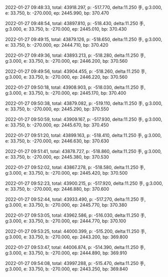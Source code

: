 2022-01-27 09:48:33, total: 43918.297, p: -517.770, delta:11.250 手, g:3.000, e: 33.750, b: -270.000, ep: 2445.990, bp: 370.470

2022-01-27 09:48:54, total: 43897.810, p: -518.430, delta:11.250 手, g:3.000, e: 33.750, b: -270.000, ep: 2445.010, bp: 370.430

2022-01-27 09:49:15, total: 43879.126, p: -518.650, delta:11.250 手, g:3.000, e: 33.750, b: -270.000, ep: 2444.710, bp: 370.420

2022-01-27 09:49:36, total: 43893.213, p: -518.280, delta:11.250 手, g:3.000, e: 33.750, b: -270.000, ep: 2446.200, bp: 370.560

2022-01-27 09:49:56, total: 43904.455, p: -518.260, delta:11.250 手, g:3.000, e: 33.750, b: -270.000, ep: 2446.220, bp: 370.560

2022-01-27 09:50:18, total: 43908.903, p: -518.030, delta:11.250 手, g:3.000, e: 33.750, b: -270.000, ep: 2445.170, bp: 370.400

2022-01-27 09:50:38, total: 43879.082, p: -519.110, delta:11.250 手, g:3.000, e: 33.750, b: -270.000, ep: 2445.290, bp: 370.550

2022-01-27 09:50:59, total: 43909.167, p: -517.930, delta:11.250 手, g:3.000, e: 33.750, b: -270.000, ep: 2445.670, bp: 370.450

2022-01-27 09:51:20, total: 43899.163, p: -518.410, delta:11.250 手, g:3.000, e: 33.750, b: -270.000, ep: 2446.630, bp: 370.630

2022-01-27 09:51:41, total: 43878.727, p: -518.860, delta:11.250 手, g:3.000, e: 33.750, b: -270.000, ep: 2445.380, bp: 370.530

2022-01-27 09:52:02, total: 43867.278, p: -518.580, delta:11.250 手, g:3.000, e: 33.750, b: -270.000, ep: 2445.420, bp: 370.500

2022-01-27 09:52:23, total: 43900.215, p: -517.920, delta:11.250 手, g:3.000, e: 33.750, b: -270.000, ep: 2446.880, bp: 370.600

2022-01-27 09:52:44, total: 43933.490, p: -517.270, delta:11.250 手, g:3.000, e: 33.750, b: -270.000, ep: 2445.770, bp: 370.380

2022-01-27 09:53:05, total: 43962.586, p: -516.030, delta:11.250 手, g:3.000, e: 33.750, b: -270.000, ep: 2444.770, bp: 370.100

2022-01-27 09:53:25, total: 44000.399, p: -515.200, delta:11.250 手, g:3.000, e: 33.750, b: -270.000, ep: 2443.200, bp: 369.800

2022-01-27 09:53:47, total: 44006.874, p: -514.390, delta:11.250 手, g:3.000, e: 33.750, b: -270.000, ep: 2444.890, bp: 369.910

2022-01-27 09:54:08, total: 43997.288, p: -515.470, delta:11.250 手, g:3.000, e: 33.750, b: -270.000, ep: 2443.250, bp: 369.840
